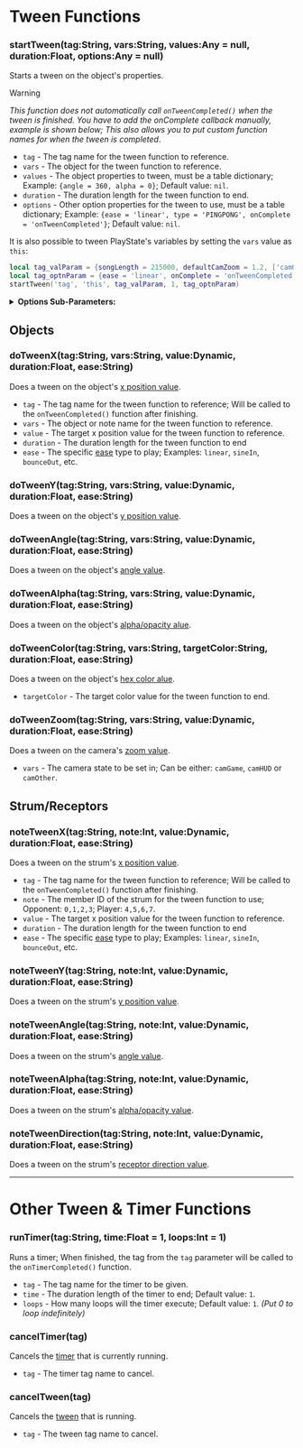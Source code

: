 # Tween Functions
### startTween(tag:String, vars:String, values:Any = null, duration:Float, options:Any = null)
Starts a tween on the object's properties.

> [!WARNING] 
> _This function does not automatically call `onTweenCompleted()` when the tween is finished. You have to add the onComplete callback manually, example is shown below; This also allows you to put custom function names for when the tween is completed_.

- `tag` - The tag name for the tween function to reference.
- `vars` - The object for the tween function to reference.
- `values` - The object properties to tween, must be a table dictionary; Example: `{angle = 360, alpha = 0}`; Default value: `nil`.
- `duration` - The duration length for the tween function to end.
- `options` - Other option properties for the tween to use, must be a table dictionary; Example: `{ease = 'linear', type = 'PINGPONG', onComplete = 'onTweenCompleted'}`; Default value: `nil`.

It is also possible to tween PlayState's variables by setting the `vars` value as `this`:
```lua
local tag_valParam = {songLength = 215000, defaultCamZoom = 1.2, ['camGame.zoom'] = 1.2}
local tag_optnParam = {ease = 'linear', onComplete = 'onTweenCompleted'}
startTween('tag', 'this', tag_valParam, 1, tag_optnParam)
```

<details><summary><b>Options Sub-Parameters:</b></summary>
<p>

- `type` - Determines the type of tween to use, it can be one of these types:
     - `ONESHOT` - Will stop and remove itself from the core container when finished.
     - `PERSIST` - Will stop when finished, but unlike `ONESHOT`. It will always stay attached to the core container.
     - `LOOPING` - As the name suggests, will restart when the tween is finished playing.
     - `PINGPONG` - Plays a "hither and thither" tween animation. It's like `LOOPING` but every second execution is in reverse direction.
     - `BACKWARD` - Plays the tween animation in the reverse direction, duh.
- `ease` - The specific [ease](https://github.com/ShadowMario/FNF-PsychEngine/blob/experimental/source/psychlua/LuaUtils.hx#L335C1-L371C59) type to play; Examples: `linear`, `sineIn`, `bounceOut`, etc.
- `startDelay` - How many seconds to wait before the tween will play.
- `loopDelay` - How many seconds to wait before the tween loops again; Only applies to `LOOPING` & `PINGPONG` types.
- `onUpdate` - What function to execute on each frame that the tween is active.
- `onStart` - What function to execute when the tween starts playing.
- `onComplete` - What function to execute when the tween finishes playing.

</p>
</details>

## Objects
### doTweenX(tag:String, vars:String, value:Dynamic, duration:Float, ease:String)
Does a tween on the object's <ins>x position value</ins>.

- `tag` - The tag name for the tween function to reference; Will be called to the `onTweenCompleted()` function after finishing.
- `vars` - The object or note name for the tween function to reference.
- `value` - The target x position value for the tween function to reference.
- `duration` - The duration length for the tween function to end
- `ease` - The specific [ease](https://github.com/ShadowMario/FNF-PsychEngine/blob/experimental/source/psychlua/LuaUtils.hx#L335C1-L371C59) type to play; Examples: `linear`, `sineIn`, `bounceOut`, etc.

### doTweenY(tag:String, vars:String, value:Dynamic, duration:Float, ease:String)
Does a tween on the object's <ins>y position value</ins>.

### doTweenAngle(tag:String, vars:String, value:Dynamic, duration:Float, ease:String)
Does a tween on the object's <ins>angle value</ins>.

### doTweenAlpha(tag:String, vars:String, value:Dynamic, duration:Float, ease:String)
Does a tween on the object's <ins>alpha/opacity alue</ins>.

### doTweenColor(tag:String, vars:String, targetColor:String, duration:Float, ease:String)
Does a tween on the object's <ins>hex color alue</ins>.

- `targetColor` - The target color value for the tween function to end.

### doTweenZoom(tag:String, vars:String, value:Dynamic, duration:Float, ease:String)
Does a tween on the camera's <ins>zoom value</ins>.

- `vars` - The camera state to be set in; Can be either: `camGame`, `camHUD` or `camOther`.

## Strum/Receptors
### noteTweenX(tag:String, note:Int, value:Dynamic, duration:Float, ease:String)
Does a tween on the strum's <ins>x position value</ins>.

- `tag` - The tag name for the tween function to reference; Will be called to the `onTweenCompleted()` function after finishing.
- `note` - The member ID of the strum for the tween function to use; Opponent: `0,1,2,3`; Player: `4,5,6,7`.
- `value` - The target x position value for the tween function to reference.
- `duration` - The duration length for the tween function to end
- `ease` - The specific [ease](https://github.com/ShadowMario/FNF-PsychEngine/blob/experimental/source/psychlua/LuaUtils.hx#L335C1-L371C59) type to play; Examples: `linear`, `sineIn`, `bounceOut`, etc.

### noteTweenY(tag:String, note:Int, value:Dynamic, duration:Float, ease:String)
Does a tween on the strum's <ins>y position value</ins>.

### noteTweenAngle(tag:String, note:Int, value:Dynamic, duration:Float, ease:String)
Does a tween on the strum's <ins>angle value</ins>.

### noteTweenAlpha(tag:String, note:Int, value:Dynamic, duration:Float, ease:String)
Does a tween on the strum's <ins>alpha/opacity value</ins>.

### noteTweenDirection(tag:String, note:Int, value:Dynamic, duration:Float, ease:String)
Does a tween on the strum's <ins>receptor direction value</ins>.

***

# Other Tween & Timer Functions
### runTimer(tag:String, time:Float = 1, loops:Int = 1)
Runs a timer; When finished, the tag from the `tag` parameter will be called to the `onTimerCompleted()` function.

- `tag` - The tag name for the timer to be given.
- `time` - The duration length of the timer to end; Default value: `1`.
- `loops` - How many loops will the timer execute; Default value: `1`. _(Put 0 to loop indefinitely)_

### cancelTimer(tag)
Cancels the <ins>timer</ins> that is currently running.

- `tag` - The timer tag name to cancel.

### cancelTween(tag)
Cancels the <ins>tween</ins> that is running.

- `tag` - The tween tag name to cancel.